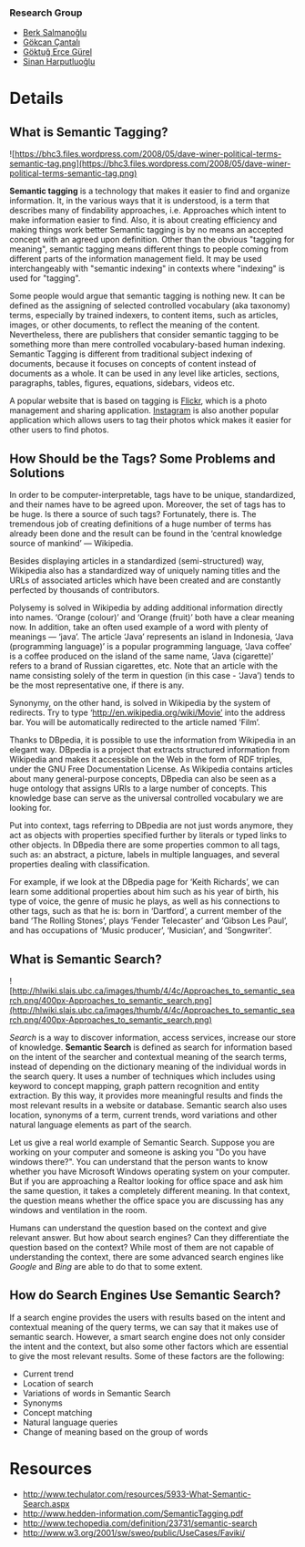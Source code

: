 ### Research Group ###

  * [Berk Salmanoğlu](BerkSalmanoglu.md)
  * [Gökcan Çantalı](GokcanCantali.md)
  * [Göktuğ Erce Gürel](GoktugErceGurel.md)
  * [Sinan Harputluoğlu](SinanHarputluoglu.md)

# Details #

## What is Semantic Tagging? ##
![https://bhc3.files.wordpress.com/2008/05/dave-winer-political-terms-semantic-tag.png](https://bhc3.files.wordpress.com/2008/05/dave-winer-political-terms-semantic-tag.png)

**Semantic tagging** is a technology that makes it easier to find and organize information. It, in the various ways that it is understood, is a term that describes many of findability approaches, i.e. Approaches which intent to make information easier to find. Also, it is about creating efficiency and making things work better Semantic tagging is by no means an accepted concept with an agreed upon definition. Other than the obvious "tagging for meaning", semantic tagging means different things to people coming from different parts of the information management field. It may be used interchangeably with "semantic indexing" in contexts where "indexing" is used for "tagging".

Some people would argue that semantic tagging is nothing new. It can be defined as the assigning of selected controlled vocabulary (aka taxonomy) terms, especially by trained indexers, to content items, such as articles, images, or other documents, to reflect the meaning of the content. Nevertheless, there are publishers that consider semantic tagging to be something more than mere controlled vocabulary-based human indexing. Semantic Tagging is different from traditional subject indexing of documents, because it focuses on concepts of content instead of documents as a whole. It can be used in any level like articles, sections, paragraphs, tables, figures, equations, sidebars, videos etc.

A popular website that is based on tagging is [Flickr](https://www.flickr.com/), which is a photo management and sharing application. [Instagram](https://instagram.com/) is also another popular application which allows users to tag their photos whick makes it easier for other users to find photos.

## How Should be the Tags? Some Problems and Solutions ##

In order to be computer-interpretable, tags have to be unique, standardized, and their names have to be agreed upon. Moreover, the set of tags has to be huge. Is there a source of such tags? Fortunately, there is. The tremendous job of creating definitions of a huge number of terms has already been done and the result can be found in the ‘central knowledge source of mankind’ — Wikipedia.

Besides displaying articles in a standardized (semi-structured) way, Wikipedia also has a standardized way of uniquely naming titles and the URLs of associated articles which have been created and are constantly perfected by thousands of contributors.

Polysemy is solved in Wikipedia by adding additional information directly into names. ‘Orange (colour)’ and ‘Orange (fruit)’ both have a clear meaning now. In addition, take an often used example of a word with plenty of meanings — ‘java’. The article ‘Java’ represents an island in Indonesia, ‘Java (programming language)’ is a popular programming language, ‘Java coffee’ is a coffee produced on the island of the same name, ‘Java (cigarette)’ refers to a brand of Russian cigarettes, etc. Note that an article with the name consisting solely of the term in question (in this case - ‘Java’) tends to be the most representative one, if there is any.

Synonymy, on the other hand, is solved in Wikipedia by the system of redirects. Try to type ‘http://en.wikipedia.org/wiki/Movie’ into the address bar. You will be automatically redirected to the article named ‘Film’.

Thanks to DBpedia, it is possible to use the information from Wikipedia in an elegant way. DBpedia is a project that extracts structured information from Wikipedia and makes it accessible on the Web in the form of RDF triples, under the GNU Free Documentation License. As Wikipedia contains articles about many general-purpose concepts, DBpedia can also be seen as a huge ontology that assigns URIs to a large number of concepts. This knowledge base can serve as the universal controlled vocabulary we are looking for.

Put into context, tags referring to DBpedia are not just words anymore, they act as objects with properties specified further by literals or typed links to other objects. In DBpedia there are some properties common to all tags, such as: an abstract, a picture, labels in multiple languages, and several properties dealing with classification.

For example, if we look at the DBpedia page for ‘Keith Richards’, we can learn some additional properties about him such as his year of birth, his type of voice, the genre of music he plays, as well as his connections to other tags, such as that he is: born in ‘Dartford’, a current member of the band ‘The Rolling Stones’, plays ‘Fender Telecaster’ and ‘Gibson Les Paul’, and has occupations of ‘Music producer’, ‘Musician’, and ‘Songwriter’.

## What is Semantic Search? ##
![http://hlwiki.slais.ubc.ca/images/thumb/4/4c/Approaches_to_semantic_search.png/400px-Approaches_to_semantic_search.png](http://hlwiki.slais.ubc.ca/images/thumb/4/4c/Approaches_to_semantic_search.png/400px-Approaches_to_semantic_search.png)

_Search_ is a way to discover information, access services, increase our store of knowledge. **Semantic Search** is defined as search for information based on the intent of the searcher and contextual meaning of the search terms, instead of depending on the dictionary meaning of the individual words in the search query. It uses a number of techniques which includes using keyword to concept mapping, graph pattern recognition and entity extraction. By this way, it provides more meaningful results and finds the most relevant results in a website or database. Semantic search also uses location, synonyms of a term, current trends, word variations and other natural language elements as part of the search.

Let us give a real world example of Semantic Search. Suppose you are working on your computer and someone is asking you "Do you have windows there?". You can understand that the person wants to know whether you have Microsoft Windows operating system on your computer. But if you are approaching a Realtor looking for office space and ask him the same question, it takes a completely different meaning. In that context, the question means whether the office space you are discussing has any windows and ventilation in the room.

Humans can understand the question based on the context and give relevant answer. But how about search engines? Can they differentiate the question based on the context? While most of them are not capable of understanding the context, there are some advanced search engines like _Google_ and _Bing_ are able to do that to some extent.

## How do Search Engines Use Semantic Search? ##

If a search engine provides the users with results based on the intent and contextual meaning of the query terms, we can say that it makes use of semantic search. However, a smart search engine does not only consider the intent and the context, but also some other factors which are essential to give the most relevant results. Some of these factors are the following:
  * Current trend
  * Location of search
  * Variations of words in Semantic Search
  * Synonyms
  * Concept matching
  * Natural language queries
  * Change of meaning based on the group of words

# Resources #
  * http://www.techulator.com/resources/5933-What-Semantic-Search.aspx
  * http://www.hedden-information.com/SemanticTagging.pdf
  * http://www.techopedia.com/definition/23731/semantic-search
  * http://www.w3.org/2001/sw/sweo/public/UseCases/Faviki/